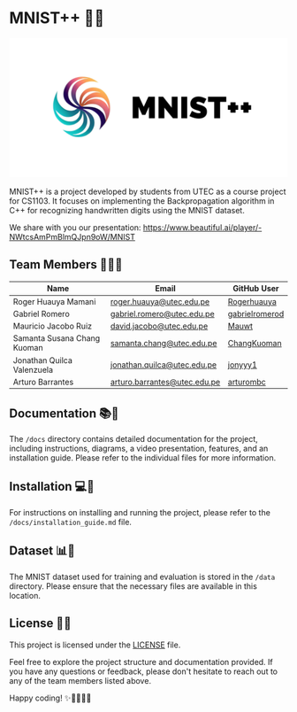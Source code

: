 # MNIST++ 🚀✨

![Logo](/media/logo.png)

MNIST++ is a project developed by students from UTEC as a course project for CS1103. It focuses on implementing the Backpropagation algorithm in C++ for recognizing handwritten digits using the MNIST dataset.

We share with you our presentation: https://www.beautiful.ai/player/-NWtcsAmPmBlmQJpn9oW/MNIST

## Team Members 👥👨‍💻

| Name            | Email                     | GitHub User    |
|-----------------|---------------------------|----------------|
| Roger Huauya Mamani | roger.huauya@utec.edu.pe | [Rogerhuauya](https://github.com/Rogerhuauya) |
| Gabriel Romero | gabriel.romero@utec.edu.pe | [gabrielromerod](https://github.com/gabrielromerod) |
| Mauricio Jacobo Ruiz | david.jacobo@utec.edu.pe | [Mauwt](https://github.com/Mauwt) |
| Samanta Susana Chang Kuoman | samanta.chang@utec.edu.pe | [ChangKuoman](https://github.com/ChangKuoman) |
| Jonathan Quilca Valenzuela | jonathan.quilca@utec.edu.pe | [jonyyy1](https://github.com/jonyyy1) |
| Arturo Barrantes | arturo.barrantes@utec.edu.pe | [arturombc](https://github.com/arturombc) |

## Documentation 📚📄

The `/docs` directory contains detailed documentation for the project, including instructions, diagrams, a video presentation, features, and an installation guide. Please refer to the individual files for more information.

## Installation 💻🔧

For instructions on installing and running the project, please refer to the `/docs/installation_guide.md` file.

## Dataset 📊📂

The MNIST dataset used for training and evaluation is stored in the `/data` directory. Please ensure that the necessary files are available in this location.

## License 📝📜

This project is licensed under the [LICENSE](LICENSE) file.

Feel free to explore the project structure and documentation provided. If you have any questions or feedback, please don't hesitate to reach out to any of the team members listed above.

Happy coding! ✨👩‍💻👨‍💻
